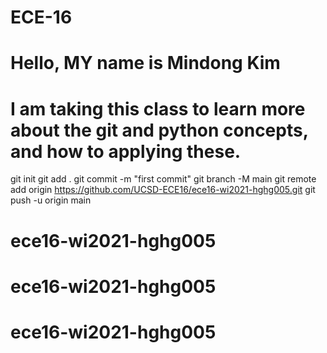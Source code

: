 # ECE-16
# Hello, MY name is Mindong Kim
# I am taking this class to learn more about the git and python concepts, and how to applying these.
git init
git add .
git commit -m "first commit"
git branch -M main
git remote add origin https://github.com/UCSD-ECE16/ece16-wi2021-hghg005.git
git push -u origin main
# ece16-wi2021-hghg005
# ece16-wi2021-hghg005
# ece16-wi2021-hghg005
